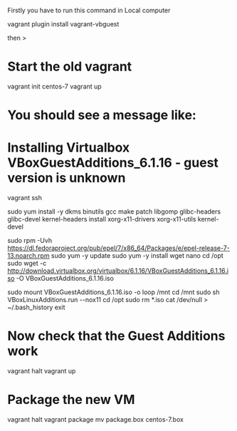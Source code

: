 Firstly you have to run this command in Local computer

vagrant plugin install vagrant-vbguest

then > 

# Start the old vagrant
vagrant init centos-7
vagrant up
# You should see a message like:
# Installing Virtualbox VBoxGuestAdditions_6.1.16 - guest version is unknown


vagrant ssh

sudo yum install -y dkms binutils gcc make patch libgomp glibc-headers glibc-devel kernel-headers install xorg-x11-drivers xorg-x11-utils kernel-devel

sudo rpm -Uvh https://dl.fedoraproject.org/pub/epel/7/x86_64/Packages/e/epel-release-7-13.noarch.rpm
sudo yum -y update
sudo yum -y install wget nano
cd /opt
sudo wget -c http://download.virtualbox.org/virtualbox/6.1.16/VBoxGuestAdditions_6.1.16.iso -O VBoxGuestAdditions_6.1.16.iso

sudo mount VBoxGuestAdditions_6.1.16.iso -o loop /mnt
cd /mnt
sudo sh VBoxLinuxAdditions.run --nox11
cd /opt
sudo rm *.iso
cat /dev/null > ~/.bash_history
exit

# Now check that the Guest Additions work
vagrant halt
vagrant up

# Package the new VM

vagrant halt
vagrant package
mv package.box centos-7.box

